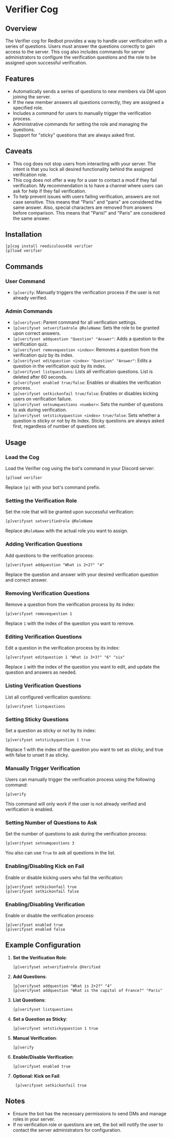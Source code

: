 # Verifier Cog

## Overview

The Verifier cog for Redbot provides a way to handle user verification with a series of questions. Users must answer the questions correctly to gain access to the server. This cog also includes commands for server administrators to configure the verification questions and the role to be assigned upon successful verification.

## Features

- Automatically sends a series of questions to new members via DM upon joining the server.
- If the new member answers all questions correctly, they are assigned a specified role.
- Includes a command for users to manually trigger the verification process.
- Administrative commands for setting the role and managing the questions.
- Support for "sticky" questions that are always asked first.

## Caveats

- This cog does not stop users from interacting with your server. The intent is that you lock all desired functionality behind the assigned verification role.
- This cog does not offer a way for a user to contact a mod if they fail verification. My recommendation is to have a channel where users can ask for help if they fail verification.
- To help prevent issues with users failing verification, answers are not case sensitive. This means that "Paris" and "paris" are considered the same answer. Also, special characters are removed from answers before comparison. This means that "Paris!" and "Paris" are considered the same answer.

## Installation

```text
[p]cog install reediculous456 verifier
[p]load verifier
```

## Commands

### User Command

- `[p]verify`: Manually triggers the verification process if the user is not already verified.

### Admin Commands

- `[p]verifyset`: Parent command for all verification settings.
- `[p]verifyset setverifiedrole @RoleName`: Sets the role to be granted upon correct answers.
- `[p]verifyset addquestion "Question" "Answer"`: Adds a question to the verification quiz.
- `[p]verifyset removequestion <index>`: Removes a question from the verification quiz by its index.
- `[p]verifyset editquestion <index> "Question" "Answer"`: Edits a question in the verification quiz by its index.
- `[p]verifyset listquestions`: Lists all verification questions. List is deleted after 60 seconds.
- `[p]verifyset enabled true/false`: Enables or disables the verification process.
- `[p]verifyset setkickonfail true/false`: Enables or disables kicking users on verification failure.
- `[p]verifyset setnumquestions <number>`: Sets the number of questions to ask during verification.
- `[p]verifyset setstickyquestion <index> true/false`: Sets whether a question is sticky or not by its index. Sticky questions are always asked first, regardless of number of questions set.

## Usage

### Load the Cog

Load the Verifier cog using the bot's command in your Discord server:

```text
[p]load verifier
```

Replace `[p]` with your bot's command prefix.

### Setting the Verification Role

Set the role that will be granted upon successful verification:

```text
[p]verifyset setverifiedrole @RoleName
```

Replace `@RoleName` with the actual role you want to assign.

### Adding Verification Questions

Add questions to the verification process:

```text
[p]verifyset addquestion "What is 2+2?" "4"
```

Replace the question and answer with your desired verification question and correct answer.

### Removing Verification Questions

Remove a question from the verification process by its index:

```text
[p]verifyset removequestion 1
```

Replace `1` with the index of the question you want to remove.

### Editing Verification Questions

Edit a question in the verification process by its index:

```text
[p]verifyset editquestion 1 "What is 3+3?" "6" "six"
```

Replace `1` with the index of the question you want to edit, and update the question and answers as needed.

### Listing Verification Questions

List all configured verification questions:

```text
[p]verifyset listquestions
```

### Setting Sticky Questions

Set a question as sticky or not by its index:

```text
[p]verifyset setstickyquestion 1 true
```

Replace 1 with the index of the question you want to set as sticky, and true with false to unset it as sticky.

### Manually Trigger Verification

Users can manually trigger the verification process using the following command:

```text
[p]verify
```

This command will only work if the user is not already verified and verification is enabled.

### Setting Number of Questions to Ask

Set the number of questions to ask during the verification process:

```text
[p]verifyset setnumquestions 3
```

You also can use `True` to ask all questions in the list.

### Enabling/Disabling Kick on Fail

Enable or disable kicking users who fail the verification:

```text
[p]verifyset setkickonfail true
[p]verifyset setkickonfail false
```

### Enabling/Disabling Verification

Enable or disable the verification process:

```text
[p]verifyset enabled true
[p]verifyset enabled false
```

## Example Configuration

1. **Set the Verification Role**:

   ```text
   [p]verifyset setverifiedrole @Verified
   ```

2. **Add Questions**:

   ```text
   [p]verifyset addquestion "What is 2+2?" "4"
   [p]verifyset addquestion "What is the capital of France?" "Paris"
   ```

3. **List Questions**:

   ```text
   [p]verifyset listquestions
   ```

4. **Set a Question as Sticky**:

   ```text
   [p]verifyset setstickyquestion 1 true
   ```

5. **Manual Verification**:

   ```text
   [p]verify
   ```

6. **Enable/Disable Verification**:

   ```text
   [p]verifyset enabled true
   ```

7. **Optional: Kick on Fail**:

   ```text
    [p]verifyset setkickonfail true
    ```

## Notes

- Ensure the bot has the necessary permissions to send DMs and manage roles in your server.
- If no verification role or questions are set, the bot will notify the user to contact the server administrators for configuration.
